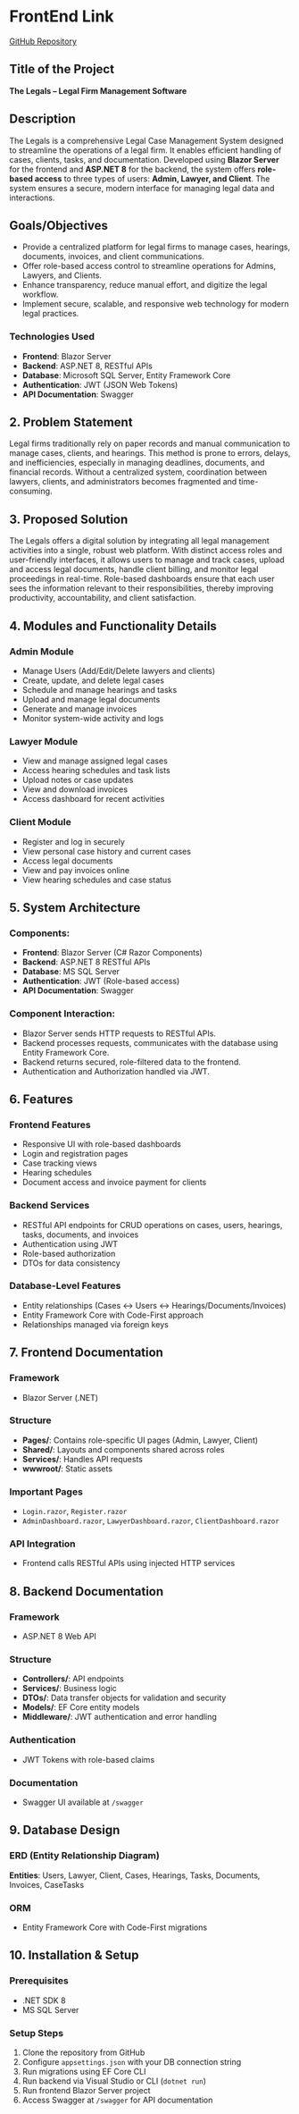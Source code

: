 # FrontEnd Link
[GitHub Repository](https://github.com/WaqasSiddique02/LegalCaseManagementSystem-FrontEnd)

## Title of the Project
**The Legals – Legal Firm Management Software**

## Description
The Legals is a comprehensive Legal Case Management System designed to streamline the operations of a legal firm. It enables efficient handling of cases, clients, tasks, and documentation. Developed using **Blazor Server** for the frontend and **ASP.NET 8** for the backend, the system offers **role-based access** to three types of users: **Admin, Lawyer, and Client**. The system ensures a secure, modern interface for managing legal data and interactions.

## Goals/Objectives
- Provide a centralized platform for legal firms to manage cases, hearings, documents, invoices, and client communications.
- Offer role-based access control to streamline operations for Admins, Lawyers, and Clients.
- Enhance transparency, reduce manual effort, and digitize the legal workflow.
- Implement secure, scalable, and responsive web technology for modern legal practices.

### Technologies Used
- **Frontend**: Blazor Server  
- **Backend**: ASP.NET 8, RESTful APIs  
- **Database**: Microsoft SQL Server, Entity Framework Core  
- **Authentication**: JWT (JSON Web Tokens)  
- **API Documentation**: Swagger

## 2. Problem Statement
Legal firms traditionally rely on paper records and manual communication to manage cases, clients, and hearings. This method is prone to errors, delays, and inefficiencies, especially in managing deadlines, documents, and financial records. Without a centralized system, coordination between lawyers, clients, and administrators becomes fragmented and time-consuming.

## 3. Proposed Solution
The Legals offers a digital solution by integrating all legal management activities into a single, robust web platform. With distinct access roles and user-friendly interfaces, it allows users to manage and track cases, upload and access legal documents, handle client billing, and monitor legal proceedings in real-time. Role-based dashboards ensure that each user sees the information relevant to their responsibilities, thereby improving productivity, accountability, and client satisfaction.

## 4. Modules and Functionality Details

### Admin Module
- Manage Users (Add/Edit/Delete lawyers and clients)
- Create, update, and delete legal cases
- Schedule and manage hearings and tasks
- Upload and manage legal documents
- Generate and manage invoices
- Monitor system-wide activity and logs

### Lawyer Module
- View and manage assigned legal cases
- Access hearing schedules and task lists
- Upload notes or case updates
- View and download invoices
- Access dashboard for recent activities

### Client Module
- Register and log in securely
- View personal case history and current cases
- Access legal documents
- View and pay invoices online
- View hearing schedules and case status

## 5. System Architecture

### Components:
- **Frontend**: Blazor Server (C# Razor Components)
- **Backend**: ASP.NET 8 RESTful APIs
- **Database**: MS SQL Server
- **Authentication**: JWT (Role-based access)
- **API Documentation**: Swagger

### Component Interaction:
- Blazor Server sends HTTP requests to RESTful APIs.
- Backend processes requests, communicates with the database using Entity Framework Core.
- Backend returns secured, role-filtered data to the frontend.
- Authentication and Authorization handled via JWT.

## 6. Features

### Frontend Features
- Responsive UI with role-based dashboards
- Login and registration pages
- Case tracking views
- Hearing schedules
- Document access and invoice payment for clients

### Backend Services
- RESTful API endpoints for CRUD operations on cases, users, hearings, tasks, documents, and invoices
- Authentication using JWT
- Role-based authorization
- DTOs for data consistency

### Database-Level Features
- Entity relationships (Cases ↔ Users ↔ Hearings/Documents/Invoices)
- Entity Framework Core with Code-First approach
- Relationships managed via foreign keys

## 7. Frontend Documentation

### Framework
- Blazor Server (.NET)

### Structure
- **Pages/**: Contains role-specific UI pages (Admin, Lawyer, Client)
- **Shared/**: Layouts and components shared across roles
- **Services/**: Handles API requests
- **wwwroot/**: Static assets

### Important Pages
- `Login.razor`, `Register.razor`
- `AdminDashboard.razor`, `LawyerDashboard.razor`, `ClientDashboard.razor`

### API Integration
- Frontend calls RESTful APIs using injected HTTP services

## 8. Backend Documentation

### Framework
- ASP.NET 8 Web API

### Structure
- **Controllers/**: API endpoints
- **Services/**: Business logic
- **DTOs/**: Data transfer objects for validation and security
- **Models/**: EF Core entity models
- **Middleware/**: JWT authentication and error handling

### Authentication
- JWT Tokens with role-based claims

### Documentation
- Swagger UI available at `/swagger`

## 9. Database Design

### ERD (Entity Relationship Diagram)
**Entities**: Users, Lawyer, Client, Cases, Hearings, Tasks, Documents, Invoices, CaseTasks

### ORM
- Entity Framework Core with Code-First migrations

## 10. Installation & Setup

### Prerequisites
- .NET SDK 8
- MS SQL Server

### Setup Steps
1. Clone the repository from GitHub
2. Configure `appsettings.json` with your DB connection string
3. Run migrations using EF Core CLI
4. Run backend via Visual Studio or CLI (`dotnet run`)
5. Run frontend Blazor Server project
6. Access Swagger at `/swagger` for API documentation
